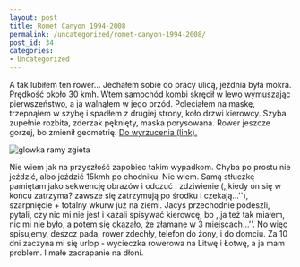 ```yaml
---
layout: post
title: Romet Canyon 1994-2008
permalink: /uncategorized/romet-canyon-1994-2008/
post_id: 34
categories: 
- Uncategorized
---
```


A tak lubiłem ten rower... Jechałem sobie do pracy ulicą, jezdnia była mokra. Prędkość około 30 kmh. Wtem samochód kombi skręcił w lewo wymuszając pierwszeństwo, a ja walnąłem w jego przód. Poleciałem na maskę, trzepnąłem w szybę i spadłem z drugiej strony, koło drzwi kierowcy. Szyba zupełnie rozbita, zderzak pęknięty, maska porysowana. Rower jeszcze gorzej, bo zmienił geometrię. 
[Do wyrzucenia (link).](http://iwasz.pl/galeria/v/Stary+rower+dzwon/)


![glowka ramy zgieta](http://iwasz.pl/00100-small.jpg)

Nie wiem jak na przyszłość zapobiec takim wypadkom. Chyba po prostu nie jeździć, albo jeździć 15kmh po chodniku. Nie wiem. Samą stłuczkę pamiętam jako sekwencję obrazów i odczuć : zdziwienie (,,kiedy on się w końcu zatrzyma? zawsze się zatrzymują po środku i czekają...''), szarpnięcie + totalny wkurw już na ziemi. Jacyś przechodnie podeszli, pytali, czy nic mi nie jest i kazali spisywać kierowcę, bo ,,ja też tak miałem, nic mi nie było, a potem się okazało, że złamane w 3 miejscach...''. No więc spisujemy, deszcz pada, rower zdechły, telefon do żony, i do domciu. Za 10 dni zaczyna mi się urlop - wycieczka rowerowa na Litwę i Łotwę, a ja mam problem. I małe zadrapanie na dłoni.